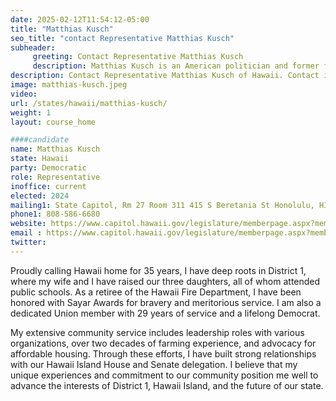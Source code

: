 ```yaml
---
date: 2025-02-12T11:54:12-05:00
title: "Matthias Kusch"
seo_title: "contact Representative Matthias Kusch"
subheader:
     greeting: Contact Representative Matthias Kusch
     description: Matthias Kusch is an American politician and former firefighter currently serving as a member of the Hawaii House of Representatives from the 1st district. He assumed office on November 27, 2024. His current term ends on November 3, 2026.
description: Contact Representative Matthias Kusch of Hawaii. Contact information for Matthias Kusch includes email address, phone number, and mailing address.
image: matthias-kusch.jpeg
video:
url: /states/hawaii/matthias-kusch/
weight: 1
layout: course_home

####candidate
name: Matthias Kusch
state: Hawaii
party: Democratic
role: Representative
inoffice: current
elected: 2024
mailing1: State Capitol, Rm 27 Room 311 415 S Beretania St Honolulu, HI 96813
phone1: 808-586-6680
website: https://www.capitol.hawaii.gov/legislature/memberpage.aspx?member=297&year=2024/
email : https://www.capitol.hawaii.gov/legislature/memberpage.aspx?member=297&year=2024/
twitter: 
---
```

Proudly calling Hawaii home for 35 years, I have deep roots in District 1, where my wife and I have raised our three daughters, all of whom attended public schools. As a retiree of the Hawaii Fire Department, I have been honored with Sayar Awards for bravery and meritorious service. I am also a dedicated Union member with 29 years of service and a lifelong Democrat.

My extensive community service includes leadership roles with various organizations, over two decades of farming experience, and advocacy for affordable housing. Through these efforts, I have built strong relationships with our Hawaii Island House and Senate delegation. I believe that my unique experiences and commitment to our community position me well to advance the interests of District 1, Hawaii Island, and the future of our state.
